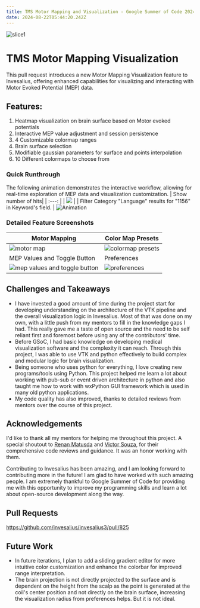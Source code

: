 ```yaml
---
title: TMS Motor Mapping and Visualization - Google Summer of Code 2024
date: 2024-08-22T05:44:20.242Z
---
```

![slice1](https://gist.github.com/user-attachments/assets/dbbc2819-00c8-49b1-ac07-902155b2d5ba)

# TMS Motor Mapping Visualization 
This pull request introduces a new Motor Mapping Visualization feature to Invesalius, offering enhanced capabilities for visualizing and interacting with Motor Evoked Potential (MEP) data.


## Features:
1. Heatmap visualization on brain surface based on Motor evoked potentials
2. Interactive MEP value adjustment and session persistence
3. 4 Customizable colormap ranges 
4. Brain surface selection
5. Modifiable gaussian parameters for surface and points interpolation
6. 10 Different colormaps to choose from

### Quick Runthrough
The following animation demonstrates the interactive workflow, allowing for real-time exploration of MEP data and visualization customization.
| Show number of hits|
| :---:	|
| <img src="assets/numberofhits_AdobeExpress.gif"> |
| Filter Category "Language" results for "1156" in Keyword's field. |
![Animation](https://github.com/user-attachments/assets/ca4e6f08-3e1b-4fb9-a17a-e1485081b167)

### Detailed Feature Screenshots

| Motor Mapping | Color Map Presets | 
| --- | --- |  
| ![motor map](https://github.com/user-attachments/assets/4ce3c72f-3e5f-482c-b378-7345a47f4892)|![colormap presets](https://github.com/user-attachments/assets/30f94d2b-ef7a-4fca-a89d-f2db3ac50149) |
|MEP Values and Toggle Button |Preferences  |
|![mep values and toggle button](https://github.com/user-attachments/assets/dc8a2765-7858-4448-8918-85c1695c8842)|![preferences](https://github.com/user-attachments/assets/5e4a3c54-6ac3-4d55-b7b1-ed825b817e60) |

## Challenges and Takeaways

* I have invested a good amount of time during the project start for developing understanding on the architecture of the VTK pipeline and the overall visualization logic in Invesalius. Most of that was done on my own, with a little push from my mentors to fill in the knowledge gaps I had. This really gave me a taste of open source and the need to be self reliant first and foremost before using any of the contributors' time.
* Before GSoC, I had basic knowledge on developing medical visualization software and the complexity it can reach. Through this project, I was able to use VTK and python effectively to build complex and modular logic for brain visualization.
* Being someone who uses python for everything, I love creating new programs/tools using Python. This project helped me learn a lot about working with pub-sub or event driven architecture in python and also taught me how to work with wxPython GUI framework which is used in many old python applications.
* My code quality has also improved, thanks to detailed reviews from mentors over the course of this project.

## Acknowledgements

I'd like to thank all my mentors for helping me throughout this project. A special shoutout to [Renan Matusda](https://github.com/rmatsuda) and [Victor Souza](https://github.com/vhosouza), for their comprehensive code reviews and guidance. It was an honor working with them.

Contributing to Invesalius has been amazing, and I am looking forward to contributing more in the future! I am glad to have worked with such amazing people. I am extremely thankful to Google Summer of Code for providing me with this opportunity to improve my programming skills and learn a lot about open-source development along the way.

## Pull Requests

https://github.com/invesalius/invesalius3/pull/825

## Future Work


* In future iterations, I plan to add a sliding gradient editor for more intuitive color customization and enhance the colorbar for improved range interpretation.
* The brain projection is not directly projected to the surface and is dependent on the height from the scalp as the point is generated at the coil's center position and not directly on the brain surface, increasing the visualization radius from preferences helps. But it is not ideal.